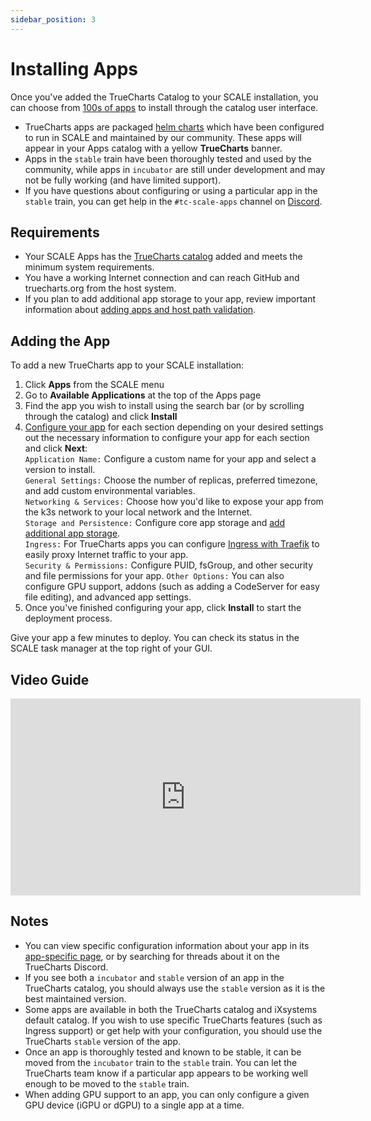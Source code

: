 ```yaml
---
sidebar_position: 3
---
```

# Installing Apps

Once you've added the TrueCharts Catalog to your SCALE installation, you can choose from [100s of apps](https://truecharts.org/charts/description_list) to install through the catalog user interface. 

- TrueCharts apps are packaged [helm charts](https://helm.sh/docs/topics/charts/) which have been configured to run in SCALE and maintained by our community. These apps will appear in your Apps catalog with a yellow **TrueCharts** banner.
- Apps in the ```stable``` train have been thoroughly tested and used by the community, while apps in ```incubator``` are still under development and may not be fully working (and have limited support).
- If you have questions about configuring or using a particular app in the ```stable``` train, you can get help in the ```#tc-scale-apps``` channel on [Discord](https://discord.gg/q3qsCDV2WC).

## Requirements

- Your SCALE Apps has the [TrueCharts catalog](https://truecharts.org/manual/guides/Adding-TrueCharts/) added and meets the minimum system requirements.
- You have a working Internet connection and can reach GitHub and truecharts.org from the host system.
- If you plan to add additional app storage to your app, review important information about [adding apps and host path validation](https://truecharts.org/manual/guides/add-storage-host-path-validation).

## Adding the App

To add a new TrueCharts app to your SCALE installation:
1. Click **Apps** from the SCALE menu
2. Go to **Available Applications** at the top of the Apps page
3. Find the app you wish to install using the search bar (or by scrolling through the catalog) and click **Install**
4. [Configure your app](https://truecharts.org/manual/options/) for each section depending on your desired settings out the necessary information to configure your app for each section and click **Next**:  
	```Application Name:``` Configure a custom name for your app and select a version to install.  
	```General Settings:``` Choose the number of replicas, preferred timezone, and add custom environmental variables.  
	```Networking & Services:``` Choose how you'd like to expose your app from the k3s network to your local network and the Internet.  
	```Storage and Persistence:``` Configure core app storage and [add additional app storage](https://truecharts.org/manual/guides/add-storage-host-path-validation).  
	```Ingress:``` For TrueCharts apps you can configure [Ingress with Traefik](https://truecharts.org/manual/guides/add-ingress) to easily proxy Internet traffic to your app.  
	```Security & Permissions:``` Configure PUID, fsGroup, and other security and file permissions for your app.
	```Other Options:``` You can also configure GPU support, addons (such as adding a CodeServer for easy file editing), and advanced app settings.
5. Once you've finished configuring your app, click **Install** to start the deployment process.

Give your app a few minutes to deploy. You can check its status in the SCALE task manager at the top right of your GUI.

## Video Guide

<iframe width="560" height="315" src="https://www.youtube.com/embed/9UDUMFiaXBM" title="YouTube video player" frameBorder="0" allow="accelerometer; autoplay; clipboard-write; encrypted-media; gyroscope; picture-in-picture" allowFullScreen></iframe>

## Notes
- You can view specific configuration information about your app in its [app-specific page](https://truecharts.org/charts/description_list), or by searching for threads about it on the TrueCharts Discord.
- If you see both a ```incubator``` and ```stable``` version of an app in the TrueCharts catalog, you should always use the ```stable``` version as it is the best maintained version.  
- Some apps are available in both the TrueCharts catalog and iXsystems default catalog. If you wish to use specific TrueCharts features (such as Ingress support) or get help with your configuration, you should use the TrueCharts ```stable``` version of the app. 
- Once an app is thoroughly tested and known to be stable, it can be moved from the ```incubator``` train to the ```stable``` train. You can let the TrueCharts team know if a particular app appears to be working well enough to be moved to the ```stable``` train.
- When adding GPU support to an app, you can only configure a given GPU device (iGPU or dGPU) to a single app at a time.
